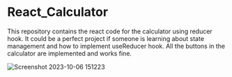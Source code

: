 # React_Calculator

This repository contains the react code for the calculator using reducer hook. It could be a perfect project if someone is learning about state management and how to implement useReducer hook. All the buttons in the calculator are implemented and works fine.



![Screenshot 2023-10-06 151223](https://github.com/gautambedi1998/React_Calculator/assets/41571537/07b8ab3e-9a98-4df9-9fb4-8c45f71d4abb)

